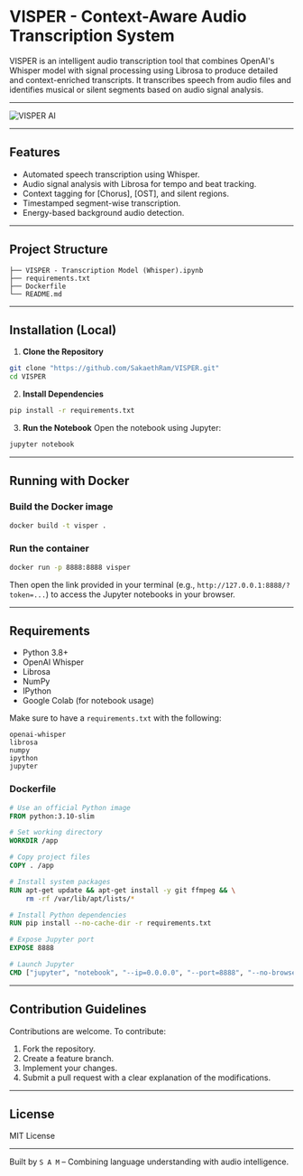 # VISPER - Context-Aware Audio Transcription System

VISPER is an intelligent audio transcription tool that combines OpenAI's Whisper model with signal processing using Librosa to produce detailed and context-enriched transcripts. It transcribes speech from audio files and identifies musical or silent segments based on audio signal analysis.

---

![VISPER AI](https://github.com/user-attachments/assets/3bc52e9c-5291-4358-829d-f19970701e3a)

---

## Features

- Automated speech transcription using Whisper.
- Audio signal analysis with Librosa for tempo and beat tracking.
- Context tagging for [Chorus], [OST], and silent regions.
- Timestamped segment-wise transcription.
- Energy-based background audio detection.

---

## Project Structure

```
├── VISPER - Transcription Model (Whisper).ipynb
├── requirements.txt
├── Dockerfile
└── README.md
```

---

## Installation (Local)

1. **Clone the Repository**
```bash
git clone "https://github.com/SakaethRam/VISPER.git"
cd VISPER
```

2. **Install Dependencies**
```bash
pip install -r requirements.txt
```

3. **Run the Notebook**
Open the notebook using Jupyter:
```bash
jupyter notebook
```

---

## Running with Docker

### Build the Docker image
```bash
docker build -t visper .
```

### Run the container
```bash
docker run -p 8888:8888 visper
```

Then open the link provided in your terminal (e.g., `http://127.0.0.1:8888/?token=...`) to access the Jupyter notebooks in your browser.

---

## Requirements

- Python 3.8+
- OpenAI Whisper
- Librosa
- NumPy
- IPython
- Google Colab (for notebook usage)

Make sure to have a `requirements.txt` with the following:

```
openai-whisper
librosa
numpy
ipython
jupyter
```

### Dockerfile

```dockerfile
# Use an official Python image
FROM python:3.10-slim

# Set working directory
WORKDIR /app

# Copy project files
COPY . /app

# Install system packages
RUN apt-get update && apt-get install -y git ffmpeg && \
    rm -rf /var/lib/apt/lists/*

# Install Python dependencies
RUN pip install --no-cache-dir -r requirements.txt

# Expose Jupyter port
EXPOSE 8888

# Launch Jupyter
CMD ["jupyter", "notebook", "--ip=0.0.0.0", "--port=8888", "--no-browser", "--allow-root"]
```

---

## Contribution Guidelines

Contributions are welcome. To contribute:
1. Fork the repository.
2. Create a feature branch.
3. Implement your changes.
4. Submit a pull request with a clear explanation of the modifications.

---

## License

MIT License

---

Built by `S A M` – Combining language understanding with audio intelligence.

